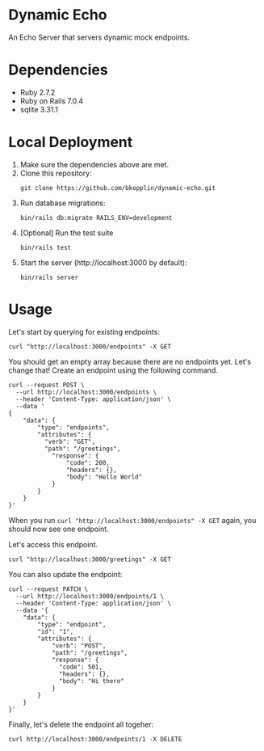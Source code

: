 # Dynamic Echo

An Echo Server that servers dynamic mock endpoints. 
  
# Dependencies

* Ruby 2.7.2
* Ruby on Rails 7.0.4
* sqlite 3.31.1

# Local Deployment
1. Make sure the dependencies above are met.
2. Clone this repository: 
   ```
   git clone https://github.com/bkopplin/dynamic-echo.git
   ```
3. Run database migrations: 
   ```
   bin/rails db:migrate RAILS_ENV=development
   ```
4. [Optional] Run the test suite 
   ```
   bin/rails test
   ```
5. Start the server (http://localhost:3000 by default): 
   ```
   bin/rails server
   ```

# Usage
Let's start by querying for existing endpoints:
```
curl "http://localhost:3000/endpoints" -X GET
```
You should get an empty array because there are no endpoints yet. Let's change that! Create an endpoint using the following command.
```
curl --request POST \
  --url http://localhost:3000/endpoints \
  --header 'Content-Type: application/json' \
  --data '
{
    "data": {
        "type": "endpoints",
        "attributes": {
          "verb": "GET",
          "path": "/greetings",
            "response": {
                "code": 200,
                "headers": {},
                "body": "Hello World"
            }
        }
    }
}'
```
When you run `curl "http://localhost:3000/endpoints" -X GET` again, you should now see one endpoint.

Let's access this endpoint.
```
curl "http://localhost:3000/greetings" -X GET
```
You can also update the endpoint:
```
curl --request PATCH \
  --url http://localhost:3000/endpoints/1 \
  --header 'Content-Type: application/json' \
  --data '{
    "data": {
        "type": "endpoint",
        "id": "1",
        "attributes": {
            "verb": "POST",
            "path": "/greetings",
            "response": {
              "code": 501,
              "headers": {},
              "body": "Hi there"
            }
        }
    }
}'
```
Finally, let's delete the endpoint all togeher:
```
curl http://localhost:3000/endpoints/1 -X DELETE
```


